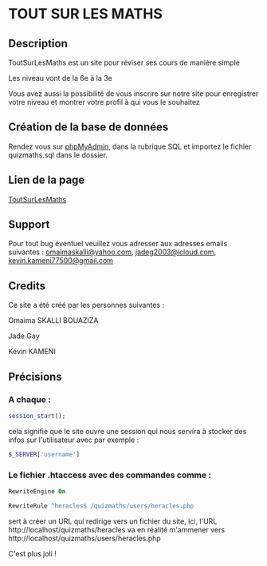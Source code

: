 # TOUT SUR LES MATHS
## Description
ToutSurLesMaths est un site pour réviser ses cours de manière simple

Les niveau vont de la 6e à la 3e

Vous avez aussi la possibilité de vous inscrire sur notre site pour enregistrer votre niveau et montrer votre profil à qui vous le souhaitez

## Création de la base de données
Rendez vous sur [phpMyAdmin](http://localhost/mysql/), dans la rubrique SQL et importez le fichier quizmaths.sql dans le dossier.

## Lien de la page
[ToutSurLesMaths](http://localhost/quizmaths/)

## Support
Pour tout bug éventuel veuillez vous adresser aux adresses emails suivantes :
omaimaskalli@yahoo.com,
jadeg2003@icloud.com,
kevin.kameni77500@gmail.com

## Credits
Ce site a été créé par les personnes suivantes :

Omaima SKALLI BOUAZIZA

Jade Gay

Kévin KAMENI

## Précisions
### A chaque :
```php
session_start();
```
cela signifie que le site ouvre une session qui nous servira à stocker des infos sur l'utilisateur avec par exemple :
```php
$_SERVER['username']
```
### Le fichier .htaccess avec des commandes comme :

```apache
RewriteEngine On

RewriteRule ^heracles$ /quizmaths/users/heracles.php
```
sert à créer un URL qui redirige vers un fichier du site, ici, l'URL http://localhost/quizmaths/heracles va en réalité m'ammener vers http://localhost/quizmaths/users/heracles.php

C'est plus joli !
